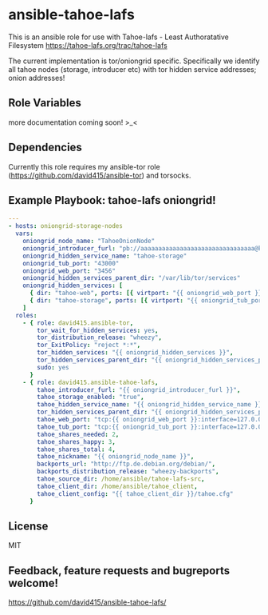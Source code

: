 ansible-tahoe-lafs
==================

This is an ansible role for use with Tahoe-lafs - Least Authoratative Filesystem
https://tahoe-lafs.org/trac/tahoe-lafs

The current implementation is tor/oniongrid specific.
Specifically we identify all tahoe nodes (storage,
introducer etc) with tor hidden service addresses; onion addresses!


Role Variables
--------------

more documentation coming soon! >_<


Dependencies
------------

Currently this role requires my ansible-tor role (https://github.com/david415/ansible-tor) and torsocks.


Example Playbook: tahoe-lafs oniongrid!
---------------------------------------


```yml
---
- hosts: oniongrid-storage-nodes
  vars:
    oniongrid_node_name: "TahoeOnionNode"
    oniongrid_introducer_furl: "pb://aaaaaaaaaaaaaaaaaaaaaaaaaaaaaaaa@kkkkkkkkkkkkkkkk.onion:9966/introducer"
    oniongrid_hidden_service_name: "tahoe-storage"
    oniongrid_tub_port: "43000"
    oniongrid_web_port: "3456"
    oniongrid_hidden_services_parent_dir: "/var/lib/tor/services"
    oniongrid_hidden_services: [
      { dir: "tahoe-web", ports: [{ virtport: "{{ oniongrid_web_port }}", target: "127.0.0.1:{{ oniongrid_web_port }}" }] },
      { dir: "tahoe-storage", ports: [{ virtport: "{{ oniongrid_tub_port }}", target: "127.0.0.1:{{ oniongrid_tub_port }}" }] },
    ]
  roles:
    - { role: david415.ansible-tor,
        tor_wait_for_hidden_services: yes,
        tor_distribution_release: "wheezy",
        tor_ExitPolicy: "reject *:*",
        tor_hidden_services: "{{ oniongrid_hidden_services }}",
        tor_hidden_services_parent_dir: "{{ oniongrid_hidden_services_parent_dir }}",
        sudo: yes
      }
    - { role: david415.ansible-tahoe-lafs,
        tahoe_introducer_furl: "{{ oniongrid_introducer_furl }}",
        tahoe_storage_enabled: "true",
        tahoe_hidden_service_name: "{{ oniongrid_hidden_service_name }}",
        tor_hidden_services_parent_dir: "{{ oniongrid_hidden_services_parent_dir }}",
        tahoe_web_port: "tcp:{{ oniongrid_web_port }}:interface=127.0.0.1",
        tahoe_tub_port: "tcp:{{ oniongrid_tub_port }}:interface=127.0.0.1",
        tahoe_shares_needed: 2,
        tahoe_shares_happy: 3,
        tahoe_shares_total: 4,
        tahoe_nickname: "{{ oniongrid_node_name }}",
        backports_url: "http://ftp.de.debian.org/debian/",
        backports_distribution_release: "wheezy-backports",
        tahoe_source_dir: /home/ansible/tahoe-lafs-src,
        tahoe_client_dir: /home/ansible/tahoe_client,
        tahoe_client_config: "{{ tahoe_client_dir }}/tahoe.cfg"
      }
```


License
-------

MIT



Feedback, feature requests and bugreports welcome!
--------------------------------------------------

https://github.com/david415/ansible-tahoe-lafs/


